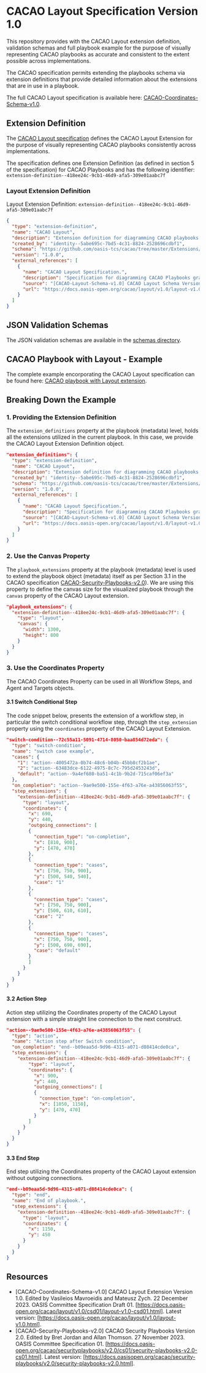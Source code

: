 # CACAO Layout Specification Version 1.0

This repository provides with the CACAO Layout extension definition, validation schemas and full playbook example for the purpose of visually representing CACAO playbooks as accurate and consistent to the extent possible across implementations.

The CACAO specification permits extending the playbooks schema via extension definitions that provide detailed information about the extensions that are in use in a playbook.

The full CACAO Layout specification is available here: [CACAO-Coordinates-Schema-v1.0](https://docs.oasis-open.org/cacao/coordinates/v1.0/coordinates-v1.0.html).

## Extension Definition

The [CACAO Layout specification](https://docs.oasis-open.org/cacao/layout/v1.0/csd01/layout-v1.0-csd01.html) defines the CACAO Layout Extension for the purpose of visually representing CACAO playbooks consistently across implementations.

The specification defines one Extension Definition (as defined in section 5 of the specification) for CACAO Playbooks and has the following identifier: `extension-definition--418ee24c-9cb1-46d9-afa5-309e01aabc7f`


### Layout Extension Definition

Layout Extension Definition: `extension-definition--418ee24c-9cb1-46d9-afa5-309e01aabc7f`

```JSON
{
  "type": "extension-definition",
  "name": "CACAO Layout",
  "description": "Extension definition for diagramming CACAO playbooks.",
  "created_by": "identity--5abe695c-7bd5-4c31-8824-2528696cdbf1",
  "schema": "https://github.com/oasis-tcs/cacao/tree/master/Extensions/layout/schemas/layout.json",
  "version": "1.0.0",
  "external_references": [
    {
      "name": "CACAO Layout Specification.",
      "description": "Specification for diagramming CACAO Playbooks graphically.",
      "source": "[CACAO-Layout-Schema-v1.0] CACAO Layout Schema Version 1.0. Edited by Vasileios Mavroeidis and Mateusz Zych. 12 December 2023. OASIS Committee Specification Draft 01. https://docs.oasis-open.org/cacao/layout/v1.0/csd01/layout-v1.0-csd01.html. Latest version: https://docs.oasis-open.org/cacao/layout/v1.0/layout-v1.0.html.",
      "url": "https://docs.oasis-open.org/cacao/layout/v1.0/layout-v1.0.html"
    }
  ]
}
```

## JSON Validation Schemas

The JSON validation schemas are available in the [schemas directory](/schemas/).

## CACAO Playbook with Layout - Example

The complete example encorporating the CACAO Layout specification can be found here: [CACAO playbook with Layout extension](/examples/playbook--aa1898b6-5251-49b4-aeb7-fd5e912583ff.json).

## Breaking Down the Example

### 1. Providing the Extension Definition

The `extension_definitions` property at the playbook (metadata) level, holds all the extensions utilized in the current playbook. In this case, we provide the CACAO Layout Extension Definition object. 

```JSON
"extension_definitions": {
  "type": "extension-definition",
  "name": "CACAO Layout",
  "description": "Extension definition for diagramming CACAO playbooks.",
  "created_by": "identity--5abe695c-7bd5-4c31-8824-2528696cdbf1",
  "schema": "https://github.com/oasis-tcs/cacao/tree/master/Extensions/layout/schemas/layout.json",
  "version": "1.0.0",
  "external_references": [
    {
      "name": "CACAO Layout Specification.",
      "description": "Specification for diagramming CACAO Playbooks graphically.",
      "source": "[CACAO-Layout-Schema-v1.0] CACAO Layout Schema Version 1.0. Edited by Vasileios Mavroeidis and Mateusz Zych. 12 December 2023. OASIS Committee Specification Draft 01. https://docs.oasis-open.org/cacao/layout/v1.0/csd01/layout-v1.0-csd01.html. Latest version: https://docs.oasis-open.org/cacao/layout/v1.0/layout-v1.0.html.",
      "url": "https://docs.oasis-open.org/cacao/layout/v1.0/layout-v1.0.html"
    }
  ]
}
```

### 2. Use the Canvas Property

The `playbook_extensions` property at the playbook (metadata) level is used to extend the playbook object (metadata) itself as per Section 3.1 in the CACAO specification [CACAO-Security-Playbooks-v2.0](https://docs.oasis-open.org/cacao/security-playbooks/v2.0/security-playbooks-v2.0.html)).
We are using this property to define the canvas size for the visualized playbook through the `canvas` property of the CACAO Layout extension.

```JSON
"playbook_extensions": {
  "extension-definition--418ee24c-9cb1-46d9-afa5-309e01aabc7f": {
    "type": "layout",
    "canvas": {
      "width": 1300,
      "height": 800
    }
  }
}
```

### 3. Use the Coordinates Property

The CACAO Coordinates Property can be used in all Workflow Steps, and Agent and Targets objects.

#### 3.1 Switch Conditional Step

The code snippet below, presents the extension of a workflow step, in particular the switch conditional workflow step, through the `step_extension` property using the `coordinates` property of the CACAO Layout Extension.

```JSON
"switch-condition--72c55a11-5091-4714-8050-baa854d72eda": {
  "type": "switch-condition",
  "name": "switch case example",
  "cases": {
    "1": "action--4005472a-0b74-48c6-b04b-45bb8cf2b1ae",
    "2": "action--63483dce-6122-4975-8c7c-795d2453243d",
    "default": "action--9a4ef680-ba51-4c1b-9b2d-715caf06ef3a"
  },
  "on_completion": "action--9ae9e500-155e-4f63-a76e-a43856063f55",
  "step_extensions": {
    "extension-definition--418ee24c-9cb1-46d9-afa5-309e01aabc7f": {
      "type": "layout",
      "coordinates": {
        "x": 690,
        "y": 440,
        "outgoing_connections": [
        {
          "connection_type": "on-completion",
          "x": [810, 900],
          "y": [470, 470]
        },
        {
          "connection_type": "cases",
          "x": [750, 750, 900],
          "y": [500, 540, 540],
          "case": "1"
        },
        {
          "connection_type": "cases",
          "x": [750, 750, 900],
          "y": [500, 610, 610],
          "case": "2"
        },
        {
          "connection_type": "cases",
          "x": [750, 750, 900],
          "y": [500, 690, 690],
          "case": "default"
        }
        ]
      }
    }
  }
}
```

#### 3.2 Action Step

Action step utilizing the Coordinates property of the CACAO Layout extension with a simple straight line connection to the next construct.

```JSON
"action--9ae9e500-155e-4f63-a76e-a43856063f55": {
  "type": "action",
  "name": "Action step after Switch condition",
  "on_completion": "end--b09eaa5d-9d96-4315-a071-d08414cde0ca",
  "step_extensions": {
    "extension-definition--418ee24c-9cb1-46d9-afa5-309e01aabc7f": {
        "type": "layout",
        "coordinates": {
          "x": 900,
          "y": 440,
          "outgoing_connections": [
          {
            "connection_type": "on-completion",
            "x": [1050, 1150],
            "y": [470, 470]
          }
        ]
      }
    }
  }
}
```

#### 3.3 End Step

End step utilizing the Coordinates property of the CACAO Layout extension without outgoing connections.

```JSON
"end--b09eaa5d-9d96-4315-a071-d08414cde0ca": {
  "type": "end",
  "name": "End of playbook.",
  "step_extensions": {
    "extension-definition--418ee24c-9cb1-46d9-afa5-309e01aabc7f": {
      "type": "layout",
      "coordinates": {
        "x": 1150,
        "y": 450
      }
    }
  }
}
```

## Resources

- [CACAO-Coordinates-Schema-v1.0]
CACAO Layout Extension Version 1.0. Edited by Vasileios Mavroeidis and Mateusz Zych. 22 December 2023. OASIS Committee Specification Draft 01. [https://docs.oasis-open.org/cacao/layout/v1.0/csd01/layout-v1.0-csd01.html]. Latest version: [https://docs.oasis-open.org/cacao/layout/v1.0/layout-v1.0.html].
- [CACAO-Security-Playbooks-v2.0]
CACAO Security Playbooks Version 2.0. Edited by Bret Jordan and Allan Thomson. 27 November 2023. OASIS Committee Specification 01. [https://docs.oasis-open.org/cacao/securityplaybooks/v2.0/cs01/security-playbooks-v2.0-cs01.html]. Latest version: [https://docs.oasisopen.org/cacao/security-playbooks/v2.0/security-playbooks-v2.0.html].
